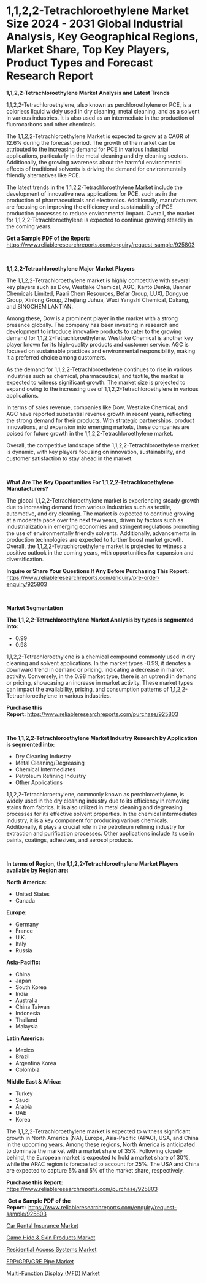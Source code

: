 <p><h1>1,1,2,2-Tetrachloroethylene Market Size 2024 - 2031 Global Industrial Analysis, Key Geographical Regions, Market Share, Top Key Players, Product Types and Forecast Research Report</h1></p><p><strong>1,1,2,2-Tetrachloroethylene Market Analysis and Latest Trends</strong></p>
<p><p>1,1,2,2-Tetrachloroethylene, also known as perchloroethylene or PCE, is a colorless liquid widely used in dry cleaning, metal cleaning, and as a solvent in various industries. It is also used as an intermediate in the production of fluorocarbons and other chemicals.</p><p>The 1,1,2,2-Tetrachloroethylene Market is expected to grow at a CAGR of 12.6% during the forecast period. The growth of the market can be attributed to the increasing demand for PCE in various industrial applications, particularly in the metal cleaning and dry cleaning sectors. Additionally, the growing awareness about the harmful environmental effects of traditional solvents is driving the demand for environmentally friendly alternatives like PCE.</p><p>The latest trends in the 1,1,2,2-Tetrachloroethylene Market include the development of innovative new applications for PCE, such as in the production of pharmaceuticals and electronics. Additionally, manufacturers are focusing on improving the efficiency and sustainability of PCE production processes to reduce environmental impact. Overall, the market for 1,1,2,2-Tetrachloroethylene is expected to continue growing steadily in the coming years.</p></p>
<p><strong>Get a Sample PDF of the Report:&nbsp;</strong> <a href="https://www.reliableresearchreports.com/enquiry/request-sample/925803">https://www.reliableresearchreports.com/enquiry/request-sample/925803</a></p>
<p>&nbsp;</p>
<p><strong>1,1,2,2-Tetrachloroethylene Major Market Players</strong></p>
<p><p>The 1,1,2,2-Tetrachloroethylene market is highly competitive with several key players such as Dow, Westlake Chemical, AGC, Kanto Denka, Banner Chemicals Limited, Paari Chem Resources, Befar Group, LUXI, Dongyue Group, Xinlong Group, Zhejiang Juhua, Wuxi Yangshi Chemical, Dakang, and SINOCHEM LANTIAN. </p><p>Among these, Dow is a prominent player in the market with a strong presence globally. The company has been investing in research and development to introduce innovative products to cater to the growing demand for 1,1,2,2-Tetrachloroethylene. Westlake Chemical is another key player known for its high-quality products and customer service. AGC is focused on sustainable practices and environmental responsibility, making it a preferred choice among customers. </p><p>As the demand for 1,1,2,2-Tetrachloroethylene continues to rise in various industries such as chemical, pharmaceutical, and textile, the market is expected to witness significant growth. The market size is projected to expand owing to the increasing use of 1,1,2,2-Tetrachloroethylene in various applications. </p><p>In terms of sales revenue, companies like Dow, Westlake Chemical, and AGC have reported substantial revenue growth in recent years, reflecting the strong demand for their products. With strategic partnerships, product innovations, and expansion into emerging markets, these companies are poised for future growth in the 1,1,2,2-Tetrachloroethylene market. </p><p>Overall, the competitive landscape of the 1,1,2,2-Tetrachloroethylene market is dynamic, with key players focusing on innovation, sustainability, and customer satisfaction to stay ahead in the market.</p></p>
<p>&nbsp;</p>
<p><strong>What Are The Key Opportunities For 1,1,2,2-Tetrachloroethylene Manufacturers?</strong></p>
<p><p>The global 1,1,2,2-Tetrachloroethylene market is experiencing steady growth due to increasing demand from various industries such as textile, automotive, and dry cleaning. The market is expected to continue growing at a moderate pace over the next few years, driven by factors such as industrialization in emerging economies and stringent regulations promoting the use of environmentally friendly solvents. Additionally, advancements in production technologies are expected to further boost market growth. Overall, the 1,1,2,2-Tetrachloroethylene market is projected to witness a positive outlook in the coming years, with opportunities for expansion and diversification.</p></p>
<p><strong>Inquire or Share Your Questions If Any Before Purchasing This Report:</strong> <a href="https://www.reliableresearchreports.com/enquiry/pre-order-enquiry/925803">https://www.reliableresearchreports.com/enquiry/pre-order-enquiry/925803</a></p>
<p>&nbsp;</p>
<p><strong>Market Segmentation</strong></p>
<p><strong>The 1,1,2,2-Tetrachloroethylene Market Analysis by types is segmented into:</strong></p>
<p><ul><li>0.99</li><li>0.98</li></ul></p>
<p><p>1,1,2,2-Tetrachloroethylene is a chemical compound commonly used in dry cleaning and solvent applications. In the market types -0.99, it denotes a downward trend in demand or pricing, indicating a decrease in market activity. Conversely, in the 0.98 market type, there is an uptrend in demand or pricing, showcasing an increase in market activity. These market types can impact the availability, pricing, and consumption patterns of 1,1,2,2-Tetrachloroethylene in various industries.</p></p>
<p><strong>Purchase this Report:&nbsp;</strong><a href="https://www.reliableresearchreports.com/purchase/925803">https://www.reliableresearchreports.com/purchase/925803</a></p>
<p>&nbsp;</p>
<p><strong>The 1,1,2,2-Tetrachloroethylene Market Industry Research by Application is segmented into:</strong></p>
<p><ul><li>Dry Cleaning Industry</li><li>Metal Cleaning/Degreasing</li><li>Chemical Intermediates</li><li>Petroleum Refining Industry</li><li>Other Applications</li></ul></p>
<p><p>1,1,2,2-Tetrachloroethylene, commonly known as perchloroethylene, is widely used in the dry cleaning industry due to its efficiency in removing stains from fabrics. It is also utilized in metal cleaning and degreasing processes for its effective solvent properties. In the chemical intermediates industry, it is a key component for producing various chemicals. Additionally, it plays a crucial role in the petroleum refining industry for extraction and purification processes. Other applications include its use in paints, coatings, adhesives, and aerosol products.</p></p>
<p>&nbsp;</p>
<p><strong>In terms of Region, the 1,1,2,2-Tetrachloroethylene Market Players available by Region are:</strong></p>
<p>
    <p> <strong> North America: </strong>
        <ul>
            <li>United States</li>
            <li>Canada</li>
        </ul>
        </p> 
    <p> <strong> Europe: </strong>
        <ul>
            <li>Germany</li>
            <li>France</li>
            <li>U.K.</li>
            <li>Italy</li>
            <li>Russia</li>
        </ul>
        </p> 
    <p> <strong> Asia-Pacific: </strong>
        <ul>
            <li>China</li>
            <li>Japan</li>
            <li>South Korea</li>
            <li>India</li>
            <li>Australia</li>
            <li>China Taiwan</li>
            <li>Indonesia</li>
            <li>Thailand</li>
            <li>Malaysia</li>
        </ul>
        </p> 
    <p> <strong> Latin America: </strong>
        <ul>
            <li>Mexico</li>
            <li>Brazil</li>
            <li>Argentina Korea</li>
            <li>Colombia</li>
        </ul>
        </p> 
    <p> <strong> Middle East & Africa: </strong>
        <ul>
            <li>Turkey</li>
            <li>Saudi</li>
            <li>Arabia</li>
            <li>UAE</li>
            <li>Korea</li>
        </ul>
    </p>
    </p>
<p><p>The 1,1,2,2-Tetrachloroethylene market is expected to witness significant growth in North America (NA), Europe, Asia-Pacific (APAC), USA, and China in the upcoming years. Among these regions, North America is anticipated to dominate the market with a market share of 35%. Following closely behind, the European market is expected to hold a market share of 30%, while the APAC region is forecasted to account for 25%. The USA and China are expected to capture 5% and 5% of the market share, respectively.</p></p>
<p><strong>Purchase this Report: </strong><a href="https://www.reliableresearchreports.com/purchase/925803">https://www.reliableresearchreports.com/purchase/925803</a></p>
<p>&nbsp;<strong>Get a Sample PDF of the Report:&nbsp;&nbsp;</strong><a href="https://www.reliableresearchreports.com/enquiry/request-sample/925803">https://www.reliableresearchreports.com/enquiry/request-sample/925803</a></p>
<p><strong></strong></p>
<p><p><a href="https://medium.com/p/08e5952950d3/edit">Car Rental Insurance Market</a></p><p><a href="https://issuu.com/reportprime-2/docs/game-hide-skin-products-market-size-2030.pptx">Game Hide & Skin Products Market</a></p><p><a href="https://medium.com/@isidrowolff1966/residential-access-systems-market-furnishes-information-on-market-share-market-trends-and-market-1e6323e5fb37">Residential Access Systems Market</a></p><p><a href="https://github.com/ChiragRp1/Market-Research-Report-List-3/blob/main/frpgrpgre-pipe-market.md">FRP/GRP/GRE Pipe Market</a></p><p><a href="https://github.com/abdelrhmankishk22/Market-Research-Report-List-3/blob/main/multi-function-display-mfd-market.md">Multi-Function Display (MFD) Market</a></p></p>